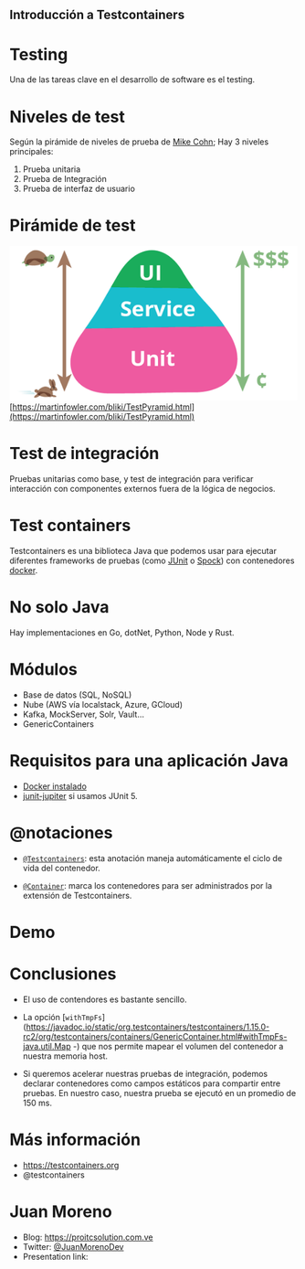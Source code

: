 ## Introducción a Testcontainers

# Testing

Una de las tareas clave en el desarrollo de software es el testing.

# Niveles de test

Según la pirámide de niveles de prueba de [Mike Cohn](https://martinfowler.com/bliki/TestPyramid.html); Hay 3 niveles principales:

1. Prueba unitaria
2. Prueba de Integración
3. Prueba de interfaz de usuario

# Pirámide de test

![Figura 1. Pirámide de prueba.](img/test-pyramid.png)
[https://martinfowler.com/bliki/TestPyramid.html](https://martinfowler.com/bliki/TestPyramid.html)

# Test de integración
Pruebas unitarias como base, y test de integración para verificar interacción con componentes externos fuera de la lógica de negocios.

# Test containers 
Testcontainers es una biblioteca Java que podemos usar para ejecutar diferentes frameworks de pruebas (como [JUnit](https://junit.org/junit5/) o [Spock](http://spockframework.org/)) con contenedores [docker](https://www.docker.com/).

# No solo Java

Hay implementaciones en Go, dotNet, Python, Node y Rust.

# Módulos 

* Base de datos (SQL, NoSQL)
* Nube (AWS vía localstack, Azure, GCloud)
* Kafka, MockServer, Solr, Vault...
* GenericContainers 

# Requisitos para una aplicación Java

* [Docker instalado](https://www.testcontainers.org/supported_docker_environment/)
* [junit-jupiter](https://search.maven.org/search?q=a:junit-jupiter%20AND%20g:org.testcontainers) si usamos JUnit 5.

# @notaciones

* [`@Testcontainers`](https://javadoc.io/doc/org.testcontainers/junit-jupiter/latest/org/testcontainers/junit/jupiter/Testcontainers.html): esta anotación maneja automáticamente el ciclo de vida del contenedor.

* [`@Container`](https://javadoc.io/doc/org.testcontainers/junit-jupiter/latest/org/testcontainers/junit/jupiter/Container.html): marca los contenedores para ser administrados por la extensión de Testcontainers.     

# Demo

# Conclusiones

* El uso de contendores es bastante sencillo.

* La opción [`withTmpFs`](https://javadoc.io/static/org.testcontainers/testcontainers/1.15.0-rc2/org/testcontainers/containers/GenericContainer.html#withTmpFs-java.util.Map -) que nos permite mapear el volumen del contenedor a nuestra memoria host.

* Si queremos acelerar nuestras pruebas de integración, podemos declarar contenedores como campos estáticos para compartir entre pruebas. En nuestro caso, nuestra prueba se ejecutó en un promedio de 150 ms.

# Más información

* https://testcontainers.org
* @testcontainers

# Juan Moreno

* Blog: https://proitcsolution.com.ve
* Twitter: [@JuanMorenoDev](https://twitter.com/JuanMorenoDev)
* Presentation link: 